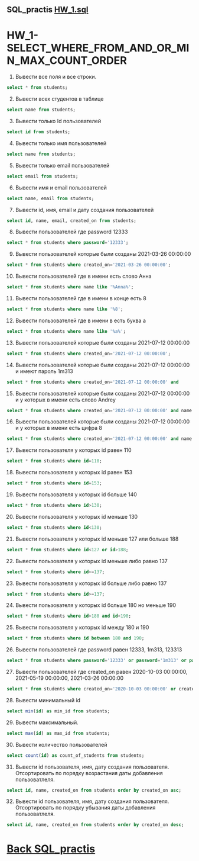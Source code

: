 ## SQL_practis [HW_1.sql](https://github.com/Pavlik1100/SQL_practis/blob/main/HW_1/HW_1.sql)
# HW_1-SELECT_WHERE_FROM_AND_OR_MIN_MAX_COUNT_ORDER
1. Вывести все поля и все строки.
```sql
select * from students;
```
2. Вывести всех студентов в таблице
```sql
select name from students;
```
3. Вывести только Id пользователей
```sql
select id from students;
```
4. Вывести только имя пользователей
```sql
select name from students;
```
5. Вывести только email пользователей
```sql
select email from students;
```
6. Вывести имя и email пользователей
```sql
select name, email from students;
```
7. Вывести id, имя, email и дату создания пользователей
```sql
select id, name, email, created_on from students;
```
8. Вывести пользователей где password 12333
```sql
select * from students where password='12333';
```
9. Вывести пользователей которые были созданы 2021-03-26 00:00:00
```sql
select * from students where created_on='2021-03-26 00:00:00';
```
10. Вывести пользователей где в имени есть слово Анна
```sql
select * from students where name like '%Anna%';
```
11. Вывести пользователей где в имени в конце есть 8
```sql
select * from students where name like '%8';
```
12. Вывести пользователей где в имени в есть буква а
```sql
select * from students where name like '%a%';
```
13. Вывести пользователей которые были созданы 2021-07-12 00:00:00
```sql
select * from students where created_on='2021-07-12 00:00:00';
```
14. Вывести пользователей которые были созданы 2021-07-12 00:00:00 и имеют пароль 1m313
```sql
select * from students where created_on='2021-07-12 00:00:00' and 
```
15. Вывести пользователей которые были созданы 2021-07-12 00:00:00 и у которых в имени есть слово Andrey
```sql
select * from students where created_on='2021-07-12 00:00:00' and name like '%Andrey%';
```
16. Вывести пользователей которые были созданы 2021-07-12 00:00:00 и у которых в имени есть цифра 8
```sql
select * from students where created_on='2021-07-12 00:00:00' and name like '%8%';
```
17. Вывести пользователя у которых id равен 110
```sql
select * from students where id=110;
```
18. Вывести пользователя у которых id равен 153
```sql
select * from students where id=153;
```
19. Вывести пользователя у которых id больше 140
```sql
select * from students where id>130;
```
20. Вывести пользователя у которых id меньше 130
```sql
select * from students where id<130;
```
21. Вывести пользователя у которых id меньше 127 или больше 188
```sql
select * from students where id<127 or id>188;
```
22. Вывести пользователя у которых id меньше либо равно 137
```sql
select * from students where id<=137;
```
23. Вывести пользователя у которых id больше либо равно 137
```sql
select * from students where id>=137;
```
24. Вывести пользователя у которых id больше 180 но меньше 190
```sql
select * from students where id>180 and id<190;
```
25. Вывести пользователя у которых id между 180 и 190
```sql
select * from students where id between 180 and 190;
```
26. Вывести пользователей где password равен 12333, 1m313, 123313
```sql
select * from students where password='12333' or password='1m313' or password='123313';
```
27. Вывести пользователей где created_on равен 2020-10-03 00:00:00, 2021-05-19 00:00:00, 2021-03-26 00:00:00
```sql
select * from students where created_on='2020-10-03 00:00:00' or created_on='2021-05-19 00:00:00' or created_on='2021-03-26 00:00:00';
```
28. Вывести минимальный id 
```sql
select min(id) as min_id from students;
```
29. Вывести максимальный.
```sql
select max(id) as max_id from students;
```
30. Вывести количество пользователей
```sql
select count(id) as count_of_students from students;
```
31. Вывести id пользователя, имя, дату создания пользователя. Отсортировать по порядку возрастания даты добавления пользоватлеля.
```sql
select id, name, created_on from students order by created_on asc;
```
32. Вывести id пользователя, имя, дату создания пользователя. Отсортировать по порядку убывания даты добавления пользоватлеля.
```sql
select id, name, created_on from students order by created_on desc;
```
# [Back SQL_practis](https://github.com/Pavlik1100/SQL_practis)
